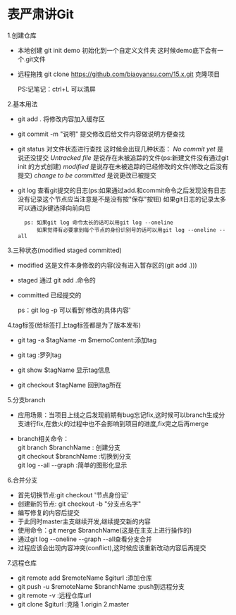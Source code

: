 表严肃讲Git
===
1.创建仓库

 - 本地创建
        git init demo 初始化到一个自定义文件夹 这时候demo底下会有一个.git文件
 - 远程拖拽
        git clone https://github.com/biaoyansu.com/15.x.git 克隆项目
    
    PS:记笔记：ctrl+L 可以清屏

2.基本用法
- git add .  将修改内容加入缓存区 
- git commit -m "说明"  提交修改后给文件内容做说明方便查找
- git status 对文件状态进行查找
        这时候会出现几种状态：
            _No commit yet_ 是说还没提交
            _Untracked file_ 是说存在未被追踪的文件(ps:新建文件没有通过git init 的方式创建)
            _modified_ 是说存在未被追踪的已经修改的文件(修改之后没有提交)
            _change to be committed_ 是说更改已被提交 
- git log 
        查看git提交的日志(ps:如果通过add.和commit命令之后发现没有日志没有记录这个节点应当注意是不是没有按"保存"按钮)
        如果git日志的记录太多可以通过jk键选择向前向后

        ps: 如果git log 命令太长的话可以用git log --oneline
            如果觉得有必要拿到每个节点的身份识别号的话可以用git log --oneline --all

3.三种状态(modified staged committed)

- modified 这是文件本身修改的内容(没有进入暂存区的(git add .)))

- staged 通过 git add .命令的

- committed 已经提交的

    ps：git log -p 可以看到'修改的具体内容' 

4.tag标签(给标签打上tag标签都是为了版本发布)
- git tag -a $tagName -m    $memoContent:添加tag

- git tag :罗列tag

- git show $tagName 显示tag信息

- git checkout $tagName 回到tag所在

5.分支branch

- 应用场景：当项目上线之后发现前期有bug忘记fix,这时候可以branch生成分支进行fix,在救火的过程中也不会影响到项目的进度,fix完之后再merge

- branch相关命令：     
				     git branch $branchName : 创建分支       
					 git checkout $branchName :切换到分支           
					 git log --all --graph :简单的图形化显示

6.合并分支    
 - 首先切换节点:git checkout '节点身份证'
 - 创建新的节点: git checkout -b "分支点名字"
 - 编写修复的内容后提交
 - 于此同时master主支继续开发,继续提交新的内容
 - 使用命令：git merge $branchName(这是在主支上进行操作的)
 - 通过git log --oneline --graph --all查看分支合并
 - 过程应该会出现内容冲突(conflict),这时候应该重新改动内容后再提交

7.远程仓库
- git remote add $remoteName $giturl  :添加仓库
- git push -u $remoteName $branchName :push到远程分支
- git remote -v                       :远程仓库url
- git clone $giturl                   :克隆
  		1.origin
  		2.master                  
